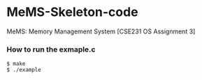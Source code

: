 # MeMS-Skeleton-code
MeMS: Memory Management System [CSE231 OS Assignment 3]

### How to run the exmaple.c
```
$ make
$ ./example
```

